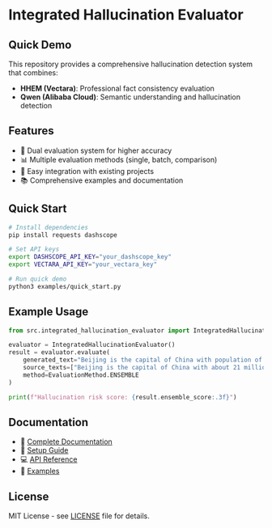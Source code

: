# Integrated Hallucination Evaluator

## Quick Demo

This repository provides a comprehensive hallucination detection system that combines:
- **HHEM (Vectara)**: Professional fact consistency evaluation
- **Qwen (Alibaba Cloud)**: Semantic understanding and hallucination detection

## Features
- 🎯 Dual evaluation system for higher accuracy
- 📊 Multiple evaluation methods (single, batch, comparison)
- 🚀 Easy integration with existing projects
- 📚 Comprehensive examples and documentation

## Quick Start

```bash
# Install dependencies
pip install requests dashscope

# Set API keys
export DASHSCOPE_API_KEY="your_dashscope_key"
export VECTARA_API_KEY="your_vectara_key"

# Run quick demo
python3 examples/quick_start.py
```

## Example Usage

```python
from src.integrated_hallucination_evaluator import IntegratedHallucinationEvaluator, EvaluationMethod

evaluator = IntegratedHallucinationEvaluator()
result = evaluator.evaluate(
    generated_text="Beijing is the capital of China with population of 21 million.",
    source_texts=["Beijing is the capital of China with about 21 million residents."],
    method=EvaluationMethod.ENSEMBLE
)

print(f"Hallucination risk score: {result.ensemble_score:.3f}")
```

## Documentation

- 📖 [Complete Documentation](README.md)
- 🔧 [Setup Guide](examples/pre_guidance/SETUP_GUIDE.md)  
- 💻 [API Reference](src/)
- 🧪 [Examples](examples/)

## License

MIT License - see [LICENSE](LICENSE) file for details.
